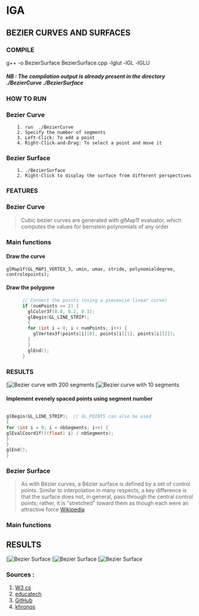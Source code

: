 # IGA

## BEZIER CURVES AND SURFACES 

### COMPILE  
g++ -o BezierSurface  BezierSurface.cpp  -lglut -lGL -lGLU
##### NB : The compilation  output is already present in the directory ./BezierCurve  ./BezierSurface


### HOW TO RUN  
### Bezier Curve
		1. run  ./BezierCurve    
		2. Specify the number of segments 
		3. Left-Click: To add a point
		4. Right-Click-and-Drag: To select a point and move it

### Bezier Surface
		1. ./BezierSurface
		2. Right-Click to display the surface from different perspectives



### FEATURES

### Bezier Curve 
  
  > Cubic bezier curves are generated with glMap1f evaluator,
  > which computes the values for bernstein polynomials of any order

### Main functions

 #### Draw the curve 

```
glMap1f(GL_MAP1_VERTEX_3, umin, umax, stride, polynomialdegree, controlepoints);
```

#### Draw the polygone
              
			  
```c++
      // Connect the points (using a piecewise linear curve)
      if (numPoints >= 2) {
        glColor3f(0.8, 0.2, 0.3);
        glBegin(GL_LINE_STRIP);
        {
        for (int i = 0; i < numPoints; i++) {
          glVertex3f(points[i][0], points[i][1], points[i][2]);
        }
        }
        glEnd();
      }
```
### RESULTS 

[![Bezier curve with 200 segments](https://github.com/SelmaDM/IGA/blob/b758b34f005c8bc9d56c6cc0c45b860387e1583c/Bezier_Curve_seg_200.png)
[![Bezier curve with 10 segments ](https://github.com/SelmaDM/IGA/blob/master/Bezier_curve_seg_10.png)



			  

####  Implement evenely spaced points using segment number

  ```c++
  
  glBegin(GL_LINE_STRIP);  // GL_POINTS can also be used
  {
  for (int i = 0; i < nbSegments; i++) {
  glEvalCoord1f(((float) i) / nbSegments);
  }
  }
  glEnd();
  } 
  
  ```
			
### Bezier Surface 
>   As with Bézier curves, a Bézier surface is defined by a set of control points. Similar to interpolation in many 	respects, a key difference is that the surface does not, in general, pass through the central control points;
  	rather, it is "stretched" toward them as though each were an attractive force [Wikipedia](https://en.wikipedia.org/wiki/B%C3%A9zier_surface)
   

### Main functions
  


## RESULTS 

[![Bezier Surface ](https://github.com/SelmaDM/IGA/blob/master/Surface1.png)
[![Bezier Surface ](https://github.com/SelmaDM/IGA/blob/master/surface2.png)
[![Bezier Surface ](https://github.com/SelmaDM/IGA/blob/master/Surface3.png)




### Sources :

1. [W3 cs](https://w3.cs.jmu.edu/bernstdh/web/common/lectures)
2. [educatech](https://educatech.in/opengl-bezier-spline-curve-functions/ )
3. [GitHub](https://github.com/Hanbiubiu/Bezier-curve-surface)
4. [khronos](https://www.khronos.org/opengl/wiki/Code_Resources)
			
	

			
			
